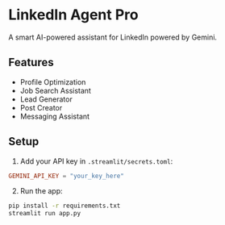 # LinkedIn Agent Pro

A smart AI-powered assistant for LinkedIn powered by Gemini.

## Features
- Profile Optimization
- Job Search Assistant
- Lead Generator
- Post Creator
- Messaging Assistant

## Setup
1. Add your API key in `.streamlit/secrets.toml`:
```toml
GEMINI_API_KEY = "your_key_here"
```
2. Run the app:
```bash
pip install -r requirements.txt
streamlit run app.py
```